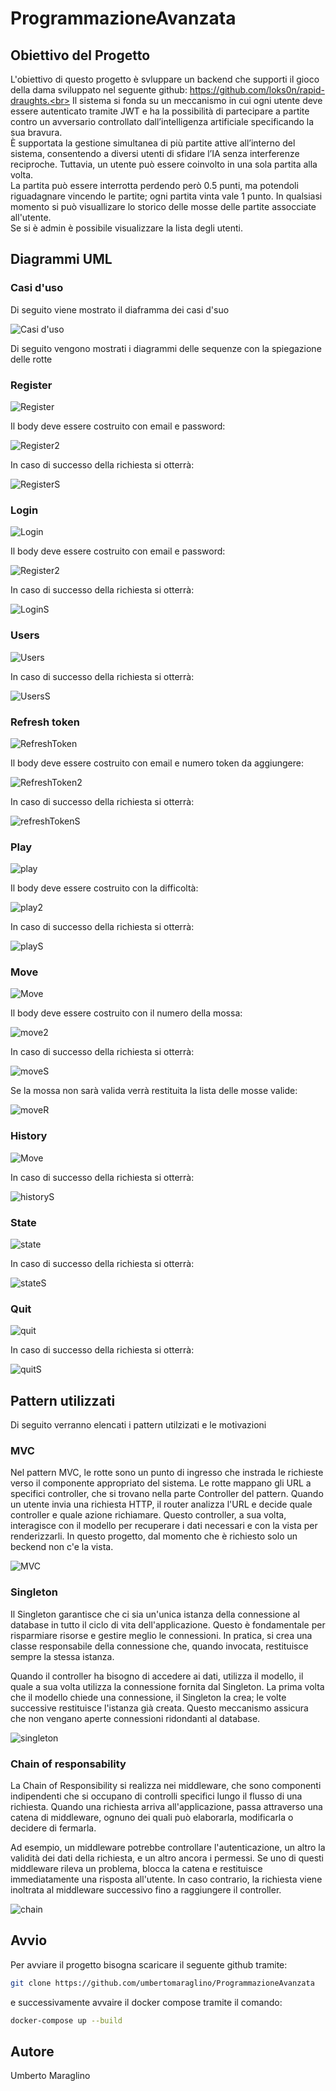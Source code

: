 # ProgrammazioneAvanzata

## Obiettivo del Progetto

L'obiettivo di questo progetto è svluppare un backend che supporti il gioco della dama sviluppato nel seguente github: https://github.com/loks0n/rapid-draughts.<br>
Il sistema si fonda su un meccanismo in cui ogni utente deve essere autenticato tramite JWT e ha la possibilità di partecipare a partite contro un avversario controllato dall’intelligenza artificiale specificando la sua bravura.<br>
È supportata la gestione simultanea di più partite attive all’interno del sistema, consentendo a diversi utenti di sfidare l’IA senza interferenze reciproche. Tuttavia, un utente può essere coinvolto in una sola partita alla volta.<br>
La partita può essere interrotta perdendo però 0.5 punti, ma potendoli riguadagnare vincendo le partite; ogni partita vinta vale 1 punto.
In qualsiasi momento si può visuallizare lo storico delle mosse delle partite assocciate all'utente.<br>
Se si è admin è possibile visualizzare la lista degli utenti.<br>



## Diagrammi UML

### Casi d'uso

Di seguito viene mostrato il diaframma dei casi d'suo

![Casi d'uso](https://github.com/umbertomaraglino/ProgrammazioneAvanzata/blob/main/Immagini/casiduso.png)

Di seguito vengono mostrati i diagrammi delle sequenze con la spiegazione delle rotte

### Register

![Register](https://github.com/umbertomaraglino/ProgrammazioneAvanzata/blob/main/Immagini/Register.png)

Il body deve essere costruito con email e password:

![Register2](https://github.com/umbertomaraglino/ProgrammazioneAvanzata/blob/main/Immagini/register2.png)

In caso di successo della richiesta si otterrà:

![RegisterS](https://github.com/umbertomaraglino/ProgrammazioneAvanzata/blob/main/Immagini/registerS.png)

### Login

![Login](https://github.com/umbertomaraglino/ProgrammazioneAvanzata/blob/main/Immagini/Login.png)

Il body deve essere costruito con email e password:

![Register2](https://github.com/umbertomaraglino/ProgrammazioneAvanzata/blob/main/Immagini/register2.png)

In caso di successo della richiesta si otterrà:

![LoginS](https://github.com/umbertomaraglino/ProgrammazioneAvanzata/blob/main/Immagini/LoginS.png)

### Users

![Users](https://github.com/umbertomaraglino/ProgrammazioneAvanzata/blob/main/Immagini/Users.png)

In caso di successo della richiesta si otterrà:

![UsersS](https://github.com/umbertomaraglino/ProgrammazioneAvanzata/blob/main/Immagini/UsersS.png)

### Refresh token

![RefreshToken](https://github.com/umbertomaraglino/ProgrammazioneAvanzata/blob/main/Immagini/RefreshTokens.png)

Il body deve essere costruito con email e numero token da aggiungere:

![RefreshToken2](https://github.com/umbertomaraglino/ProgrammazioneAvanzata/blob/main/Immagini/refershtokens2.png)

In caso di successo della richiesta si otterrà:

![refreshTokenS](https://github.com/umbertomaraglino/ProgrammazioneAvanzata/blob/main/Immagini/refershtokenS.png)

### Play

![play](https://github.com/umbertomaraglino/ProgrammazioneAvanzata/blob/main/Immagini/Play.png)

Il body deve essere costruito con la difficoltà:

![play2](https://github.com/umbertomaraglino/ProgrammazioneAvanzata/blob/main/Immagini/play2.png)

In caso di successo della richiesta si otterrà:

![playS](https://github.com/umbertomaraglino/ProgrammazioneAvanzata/blob/main/Immagini/playS.png)

### Move

![Move](https://github.com/umbertomaraglino/ProgrammazioneAvanzata/blob/main/Immagini/Move.png)

Il body deve essere costruito con il numero della mossa:

![move2](https://github.com/umbertomaraglino/ProgrammazioneAvanzata/blob/main/Immagini/move2.png)

In caso di successo della richiesta si otterrà:

![moveS](https://github.com/umbertomaraglino/ProgrammazioneAvanzata/blob/main/Immagini/moves.png)

Se la mossa non sarà valida verrà restituita la lista delle mosse valide:

![moveR](https://github.com/umbertomaraglino/ProgrammazioneAvanzata/blob/main/Immagini/mover.png)


### History

![Move](https://github.com/umbertomaraglino/ProgrammazioneAvanzata/blob/main/Immagini/History.png)

In caso di successo della richiesta si otterrà:

![historyS](https://github.com/umbertomaraglino/ProgrammazioneAvanzata/blob/main/Immagini/historys.png)

### State

![state](https://github.com/umbertomaraglino/ProgrammazioneAvanzata/blob/main/Immagini/State.png)

In caso di successo della richiesta si otterrà:

![stateS](https://github.com/umbertomaraglino/ProgrammazioneAvanzata/blob/main/Immagini/stateS.png)

### Quit

![quit](https://github.com/umbertomaraglino/ProgrammazioneAvanzata/blob/main/Immagini/Quit.png)

In caso di successo della richiesta si otterrà:

![quitS](https://github.com/umbertomaraglino/ProgrammazioneAvanzata/blob/main/Immagini/quitS.png)

## Pattern utilizzati
Di seguito verranno elencati i pattern utilzizati e le motivazioni

### MVC
Nel pattern MVC, le rotte sono un punto di ingresso che instrada le richieste verso il componente appropriato del sistema. Le rotte mappano gli URL a specifici controller, che si trovano nella parte Controller del pattern. Quando un utente invia una richiesta HTTP, il router analizza l'URL e decide quale controller e quale azione richiamare. Questo controller, a sua volta, interagisce con il modello per recuperare i dati necessari e con la vista per renderizzarli. In questo progetto, dal momento che è richiesto solo un beckend non c'e la vista.

![MVC](https://github.com/umbertomaraglino/ProgrammazioneAvanzata/blob/main/Immagini/MVC.png)

### Singleton
Il Singleton garantisce che ci sia un'unica istanza della connessione al database in tutto il ciclo di vita dell'applicazione. Questo è fondamentale per risparmiare risorse e gestire meglio le connessioni. In pratica, si crea una classe responsabile della connessione che, quando invocata, restituisce sempre la stessa istanza.

Quando il controller ha bisogno di accedere ai dati, utilizza il modello, il quale a sua volta utilizza la connessione fornita dal Singleton. La prima volta che il modello chiede una connessione, il Singleton la crea; le volte successive restituisce l'istanza già creata. Questo meccanismo assicura che non vengano aperte connessioni ridondanti al database.

![singleton](https://github.com/umbertomaraglino/ProgrammazioneAvanzata/blob/main/Immagini/singleton.png)

### Chain of responsability
La Chain of Responsibility si realizza nei middleware, che sono componenti indipendenti che si occupano di controlli specifici lungo il flusso di una richiesta. Quando una richiesta arriva all'applicazione, passa attraverso una catena di middleware, ognuno dei quali può elaborarla, modificarla o decidere di fermarla.

Ad esempio, un middleware potrebbe controllare l'autenticazione, un altro la validità dei dati della richiesta, e un altro ancora i permessi. Se uno di questi middleware rileva un problema, blocca la catena e restituisce immediatamente una risposta all'utente. In caso contrario, la richiesta viene inoltrata al middleware successivo fino a raggiungere il controller.

![chain](https://github.com/umbertomaraglino/ProgrammazioneAvanzata/blob/main/Immagini/chain.png)

## Avvio
Per avviare il progetto bisogna scaricare il seguente github tramite:

```bash
git clone https://github.com/umbertomaraglino/ProgrammazioneAvanzata
```
e successivamente avvaire il docker compose tramite il comando:

```bash
docker-compose up --build
```

## Autore
Umberto Maraglino

